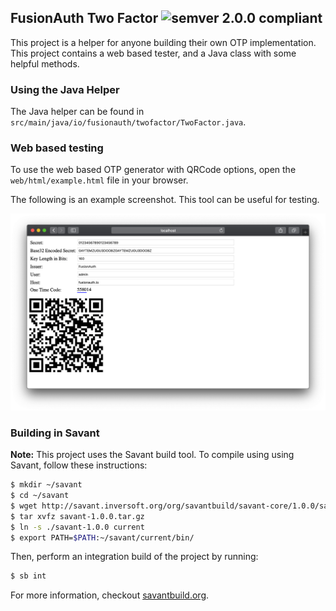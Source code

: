 ## FusionAuth Two Factor ![semver 2.0.0 compliant](http://img.shields.io/badge/semver-2.0.0-brightgreen.svg?style=flat-square)

This project is a helper for anyone building their own OTP implementation. This project contains a web based tester, and a Java class with some helpful methods.

### Using the Java Helper
The Java helper can be found in `src/main/java/io/fusionauth/twofactor/TwoFactor.java`.

### Web based testing
To use the web based OTP generator with QRCode options, open the `web/html/example.html` file in your browser.

The following is an example screenshot. This tool can be useful for testing.

![Example Screenshot](/web/images/example_screenshot.png)

### Building in Savant
**Note:** This project uses the Savant build tool. To compile using using Savant, follow these instructions:

```bash
$ mkdir ~/savant
$ cd ~/savant
$ wget http://savant.inversoft.org/org/savantbuild/savant-core/1.0.0/savant-1.0.0.tar.gz
$ tar xvfz savant-1.0.0.tar.gz
$ ln -s ./savant-1.0.0 current
$ export PATH=$PATH:~/savant/current/bin/
```

Then, perform an integration build of the project by running:
```bash
$ sb int
```

For more information, checkout [savantbuild.org](http://savantbuild.org/).
